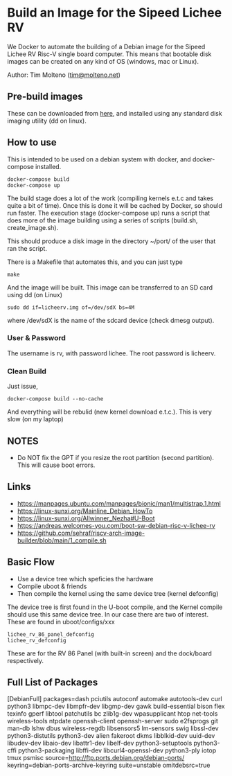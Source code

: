 # Build an Image for the Sipeed Lichee RV

We Docker to automate the building of a Debian image for the Sipeed Lichee RV Risc-V single board computer. This means that bootable disk images can be created on any kind of OS (windows, mac or Linux).

Author: Tim Molteno (tim@molteno.net)

## Pre-build images

These can be downloaded from [here](https://home.4i.nz/s/wF9mq5aZkn4JHxL), and installed using any standard disk imaging utility (dd on linux).

## How to use

This is intended to be used on a debian system with docker, and docker-compose installed.

    docker-compose build
    docker-compose up

The build stage does a lot of the work (compiling kernels e.t.c and takes quite a bit of time). Once this is done it will be cached by Docker, so should run faster. The execution stage (docker-compose up) runs a script that does more of the image building using a series of scripts (build.sh, create_image.sh).

This should produce a disk image in the directory ~/port/ of the user that ran the script.

There is a Makefile that automates this, and you can just type

    make

And the image will be built. This image can be transferred to an SD card using dd (on Linux)

    sudo dd if=licheerv.img of=/dev/sdX bs=4M

where /dev/sdX is the name of the sdcard device (check dmesg output).

### User & Password

The username is rv, with password lichee. The root password is licheerv.

### Clean Build

Just issue,

    docker-compose build --no-cache

And everything will be rebulid (new kernel download e.t.c.). This is very slow (on my laptop)

## NOTES

* Do NOT fix the GPT if you resize the root partition (second partition). This will cause boot errors.

## Links

* https://manpages.ubuntu.com/manpages/bionic/man1/multistrap.1.html
* https://linux-sunxi.org/Mainline_Debian_HowTo
* https://linux-sunxi.org/Allwinner_Nezha#U-Boot
* https://andreas.welcomes-you.com/boot-sw-debian-risc-v-lichee-rv
* https://github.com/sehraf/riscv-arch-image-builder/blob/main/1_compile.sh

## Basic Flow

* Use a device tree which speficies the hardware
* Compile uboot & friends
* Then compile the kernel using the same device tree (kernel defconfig)

The device tree is first found in the U-boot compile, and the Kernel compile should use this same device tree. In our case there are two of interest. These are found in uboot/configs/xxx

    lichee_rv_86_panel_defconfig
    lichee_rv_defconfig

These are for the RV 86 Panel (with built-in screen) and the dock/board respectively.


## Full List of Packages


[DebianFull]
packages=dash pciutils autoconf automake autotools-dev curl python3 libmpc-dev libmpfr-dev libgmp-dev gawk build-essential bison flex texinfo gperf libtool patchutils bc zlib1g-dev wpasupplicant htop net-tools wireless-tools ntpdate openssh-client openssh-server sudo e2fsprogs git man-db lshw dbus wireless-regdb libsensors5 lm-sensors swig libssl-dev python3-distutils python3-dev alien fakeroot dkms libblkid-dev uuid-dev libudev-dev libaio-dev libattr1-dev libelf-dev python3-setuptools python3-cffi python3-packaging libffi-dev libcurl4-openssl-dev python3-ply iotop tmux psmisc
source=http://ftp.ports.debian.org/debian-ports/
keyring=debian-ports-archive-keyring
suite=unstable
omitdebsrc=true

